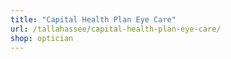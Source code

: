 ```yaml
---
title: "Capital Health Plan Eye Care"
url: /tallahassee/capital-health-plan-eye-care/
shop: optician
---
```

